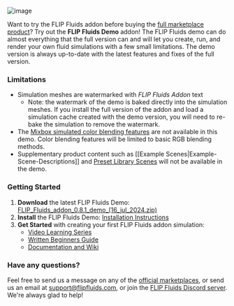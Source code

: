 ![image](https://github.com/rlguy/Blender-FLIP-Fluids/assets/4285191/53714857-6f04-45c8-8c97-694e37cfb6b9)

Want to try the FLIP Fluids addon before buying the [full marketplace product](https://github.com/rlguy/Blender-FLIP-Fluids/wiki/Official-Marketplaces-of-the-FLIP-Fluids-Addon)? Try out the **FLIP Fluids Demo** addon! The FLIP Fluids demo can do almost everything that the full version can and will let you create, run, and render your own fluid simulations with a few small limitations. The demo version is always up-to-date with the latest features and fixes of the full version.

### Limitations

- Simulation meshes are watermarked with _FLIP Fluids Addon_ text
    - Note: the watermark of the demo is baked directly into the simulation meshes. If you install the full version of the addon and load a simulation cache created with the demo version, you will need to re-bake the simulation to remove the watermark.
- The [Mixbox simulated color blending features](https://github.com/rlguy/Blender-FLIP-Fluids/wiki/Mixbox-Installation-and-Uninstallation) are not available in this demo. Color blending features will be limited to basic RGB blending methods.
- Supplementary product content such as [[Example Scenes|Example-Scene-Descriptions]] and [Preset Library Scenes](Preset-Library-Installation-and-Uninstallation) will not be available in the demo.

### Getting Started

1. **Download** the latest FLIP Fluids Demo: [FLIP_Fluids_addon_0.8.1_demo_(16_jul_2024.zip)](https://github.com/rlguy/Blender-FLIP-Fluids/releases/download/v0.8.1/FLIP_Fluids_addon_0.8.1_demo_.16_jul_2024.zip)
2. **Install** the FLIP Fluids Demo: [Installation Instructions](https://github.com/rlguy/Blender-FLIP-Fluids/wiki/Addon-Installation-and-Uninstallation)
3. **Get Started** with creating your first FLIP Fluids addon simulation: 
    - [Video Learning Series](https://github.com/rlguy/Blender-FLIP-Fluids/wiki/Video-Learning-Series)
    - [Written Beginners Guide](https://github.com/rlguy/Blender-FLIP-Fluids/wiki/Creating-Your-First-FLIP-Fluids-Simulation)
    - [Documentation and Wiki](https://github.com/rlguy/Blender-FLIP-Fluids/wiki)

### Have any questions?

Feel free to send us a message on any of the [official marketplaces](https://github.com/rlguy/Blender-FLIP-Fluids/wiki/Official-Marketplaces-of-the-FLIP-Fluids-Addon), or send us an email at support@flipfluids.com, or join the [FLIP Fluids Discord server](https://discord.gg/FLIPFluids). We're always glad to help!